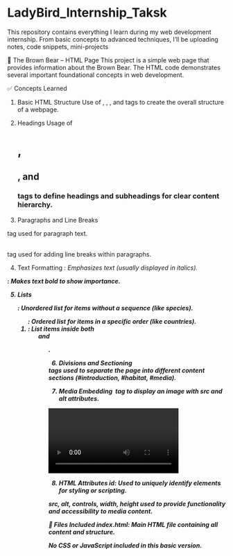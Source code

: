 # LadyBird_Internship_Taksk
This repository contains everything I learn during my web development internship. From basic concepts to advanced techniques, I’ll be uploading notes, code snippets, mini-projects


🐻 The Brown Bear – HTML Page
This project is a simple web page that provides information about the Brown Bear. The HTML code demonstrates several important foundational concepts in web development.

✅ Concepts Learned
1. Basic HTML Structure
Use of <!DOCTYPE html>, <html>, <head>, and <body> tags to create the overall structure of a webpage.

2. Headings
Usage of <h1>, <h2>, and <h3> tags to define headings and subheadings for clear content hierarchy.

3. Paragraphs and Line Breaks
<p> tag used for paragraph text.

<br /> tag used for adding line breaks within paragraphs.

4. Text Formatting
<em>: Emphasizes text (usually displayed in italics).

<strong>: Makes text bold to show importance.

5. Lists
<ul>: Unordered list for items without a sequence (like species).

<ol>: Ordered list for items in a specific order (like countries).

<li>: List items inside both <ul> and <ol>.

6. Divisions and Sectioning
<div> tags used to separate the page into different content sections (#introduction, #habitat, #media).

7. Media Embedding
<img> tag to display an image with src and alt attributes.

<video> tag to embed a video with controls, width, and height.

8. HTML Attributes
id: Used to uniquely identify elements for styling or scripting.

src, alt, controls, width, height used to provide functionality and accessibility to media content.

📂 Files Included
index.html: Main HTML file containing all content and structure.

No CSS or JavaScript included in this basic version.